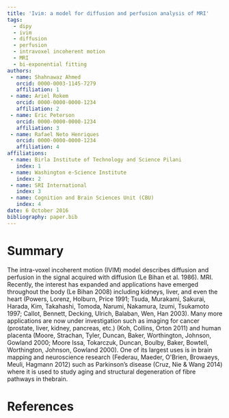 ```yaml
---
title: 'Ivim: a model for diffusion and perfusion analysis of MRI'
tags:
  - dipy
  - ivim
  - diffusion
  - perfusion
  - intravoxel incoherent motion
  - MRI
  - bi-exponential fitting
authors:
 - name: Shahnawaz Ahmed
   orcid: 0000-0003-1145-7279
   affiliation: 1
 - name: Ariel Rokem
   orcid: 0000-0000-0000-1234
   affiliation: 2
 - name: Eric Peterson
   orcid: 0000-0000-0000-1234
   affiliation: 3
 - name: Rafael Neto Henriques
   orcid: 0000-0000-0000-1234
   affiliation: 4
affiliations:
 - name: Birla Institute of Technology and Science Pilani
   index: 1
 - name: Washington e-Science Institute
   index: 2
 - name: SRI International
   index: 3
 - name: Cognition and Brain Sciences Unit (CBU)
   index: 4
date: 6 October 2016
bibliography: paper.bib
---
```


# Summary

The intra­-voxel incoherent motion (IVIM) model describes diffusion and perfusion in the signal acquired with diffusion (Le Bihan et al. 1986). MRI.​ Recently, the interest has expanded and applications have emerged throughout the body (Le Bihan 2008) including kidneys, ​liver, and even the heart (Powers, Lorenz, Holburn, Price 1991; Tsuda, Murakami, Sakurai, Harada, Kim, Takahashi, Tomoda, Narumi, Nakamura, Izumi, Tsukamoto 1997;  Callot, Bennett, Decking, Ulrich, Balaban, Wen, Han 2003). ​Many more applications are now under investigation such as imaging for cancer (prostate, liver, kidney, pancreas, etc.) (Koh, Collins, Orton 2011) and human placenta (Moore, Strachan, Tyler, Duncan, Baker, Worthington, Johnson, Gowland 2000; Moore Issa, Tokarczuk, Duncan, Boulby, Baker, Bowtell, Worthington, Johnson, Gowland 2000). ​One of its largest uses is in brain mapping​ and neuroscience research (Federau, Maeder, O'Brien, Browaeys, Meuli, Hagmann 2012) such as Parkinson’s disease (Cruz, Nie & Wang 2014) ​where it is used to study aging and ​structural degeneration of fibre pathways in the ​brain.

# References